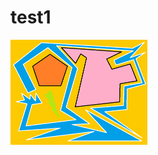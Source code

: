 test1
=====
<a href="https://github.com/sandboxx/test1/raw/master/doc/img1.gif" target="_blank"><img src="https://github.com/sandboxx/test1/raw/master/doc/img1-thumbnail.gif"></a>

